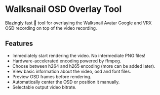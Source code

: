# Walksnail OSD Overlay Tool
Blazingly fast 🚀 tool for overlaying the Walksnail Avatar Google and VRX OSD recording on top of the video recording.

## Features
- Immediately start rendering the video. No intermediate PNG files!
- Hardware-accelerated encoding powered by ffmpeg.
- Choose between h264 and h265 encoding (more can be added later).
- View basic information about the video, osd and font files.
- Preview OSD frames before rendering.
- Automatically center the OSD or position it manually.
- Selectable output video bitrate.
